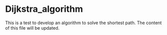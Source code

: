 # Dijkstra_algorithm
This is a test to develop an algorithm to solve the shortest path.
The content of this file will be updated.
